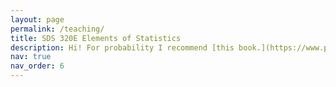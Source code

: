 ```yaml
---
layout: page
permalink: /teaching/
title: SDS 320E Elements of Statistics
description: Hi! For probability I recommend [this book.](https://www.pearson.com/en-us/subject-catalog/p/first-course-in-probability-a/P200000006334/9780137504589)
nav: true
nav_order: 6
---
```



